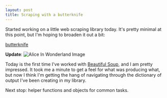 ```yaml
---
layout: post
title: Scraping with a butterknife
---
```

Started working on a little web scraping library today. It's pretty minimal at this point, but I'm hoping to broaden it out a bit:

[butterknife](https://github.com/jpspadaro/butterknife/)

**Update**:
![Alice In Wonderland Image](jpspadaro.github.io/assets/img/bsoup.jpg)

Today is the first time I've worked with [Beautiful Soup](https://www.crummy.com/software/BeautifulSoup/), and I am pretty impressed. It took me a minute to get a feel for what was producing what, but now I think I'm getting the hang of navigating through the dictionary of output I've been creating in my library.

Next stop: helper functions and objects for common tasks.
